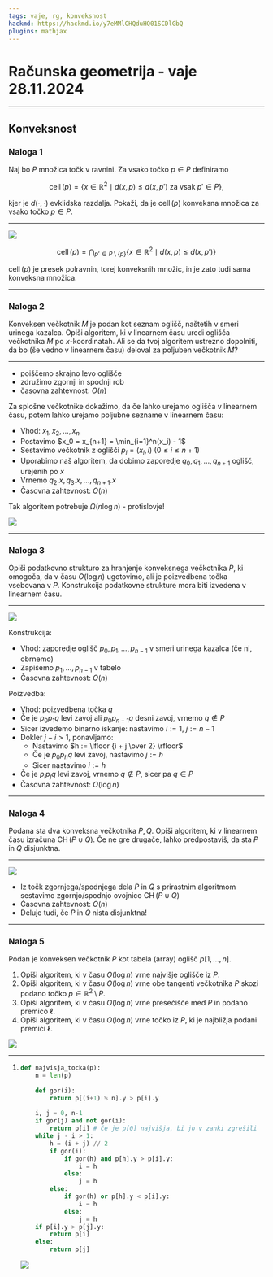 ```yaml
---
tags: vaje, rg, konveksnost
hackmd: https://hackmd.io/y7eMMlCHQduHQ01SCDlGbQ
plugins: mathjax
---
```

# Računska geometrija - vaje 28.11.2024

---

## Konveksnost

### Naloga 1

Naj bo $P$ množica točk v ravnini. Za vsako točko $p\in P$ definiramo

$$
\operatorname{cell}(p)=\{ x\in \mathbb{R}^2 \mid d(x,p)\leq d(x,p') \text{ za vsak }p'\in P\},
$$

kjer je $d(\cdot,\cdot)$ evklidska razdalja.
Pokaži, da je $\operatorname{cell}(p)$ konveksna množica za vsako točko $p\in P$.

----

![](https://jaanos.github.io/computational-geometry/notes/2024-25/2024-11-28/cell.png)

$$
\operatorname{cell}(p) = \bigcap_{p' \in P \setminus \{p\}} \{x \in \mathbb{R}^2 \mid  d(x,p)\leq d(x,p')\}
$$

$\operatorname{cell}(p)$ je presek polravnin, torej konveksnih množic, in je zato tudi sama konveksna množica.

---

### Naloga 2

Konveksen večkotnik $M$ je podan kot seznam oglišč, naštetih v smeri urinega kazalca. Opiši algoritem, ki v linearnem času uredi oglišča večkotnika $M$ po $x$-koordinatah. Ali se da tvoj algoritem ustrezno dopolniti, da bo (še vedno v linearnem času) deloval za poljuben večkotnik $M$?

----

* poiščemo skrajno levo oglišče
* združimo zgornji in spodnji rob
* časovna zahtevnost: $O(n)$

Za splošne večkotnike dokažimo, da če lahko urejamo oglišča v linearnem času, potem lahko urejamo poljubne sezname v linearnem času:

* Vhod: $x_1, x_2, \dots, x_n$
* Postavimo $x_0 = x_{n+1} = \min_{i=1}^n(x_i) - 1$
* Sestavimo večkotnik z oglišči $p_i = (x_i, i)$ ($0 \le i \le n+1$)
* Uporabimo naš algoritem, da dobimo zaporedje $q_0, q_1, \dots, q_{n+1}$ oglišč, urejenih po $x$
* Vrnemo $q_2.x, q_3.x, \dots, q_{n+1}.x$
* Časovna zahtevnost: $O(n)$

Tak algoritem potrebuje $\Omega(n \log n)$ - protislovje!

![](https://jaanos.github.io/computational-geometry/notes/2024-25/2024-11-28/reduction.png)

---

### Naloga 3

Opiši podatkovno strukturo za hranjenje konveksnega večkotnika $P$, ki omogoča, da v času $O(\log n)$ ugotovimo, ali je poizvedbena točka vsebovana v $P$. Konstrukcija podatkovne strukture mora biti izvedena v linearnem času.

----

![](https://jaanos.github.io/computational-geometry/notes/2024-25/2024-11-28/inside.png)

Konstrukcija:
* Vhod: zaporedje oglišč $p_0, p_1, \dots, p_{n-1}$ v smeri urinega kazalca (če ni, obrnemo)
* Zapišemo $p_1, \dots, p_{n-1}$ v tabelo
* Časovna zahtevnost: $O(n)$

Poizvedba:
* Vhod: poizvedbena točka $q$
* Če je $p_0 p_1 q$ levi zavoj ali $p_0 p_{n-1} q$ desni zavoj, vrnemo $q \not\in P$
* Sicer izvedemo binarno iskanje: nastavimo $i := 1$, $j := n-1$
* Dokler $j - i > 1$, ponavljamo:
  - Nastavimo $h := \lfloor {i + j \over 2} \rfloor$
  - Če je $p_0 p_h q$ levi zavoj, nastavimo $j := h$
  - Sicer nastavimo $i := h$
* Če je $p_i p_j q$ levi zavoj, vrnemo $q \not\in P$, sicer pa $q \in P$
* Časovna zahtevnost: $O(\log n)$

---

### Naloga 4

Podana sta dva konveksna večkotnika $P, Q$. Opiši algoritem, ki v linearnem času izračuna $\operatorname{CH}(P \cup Q)$. Če ne gre drugače, lahko predpostaviš, da sta $P$ in $Q$ disjunktna.

----

![](https://jaanos.github.io/computational-geometry/notes/2024-25/2024-11-28/union.png)

* Iz točk zgornjega/spodnjega dela $P$ in $Q$ s prirastnim algoritmom sestavimo zgornjo/spodnjo ovojnico $\operatorname{CH}(P \cup Q)$
* Časovna zahtevnost: $O(n)$
* Deluje tudi, če $P$ in $Q$ nista disjunktna!

---

### Naloga 5

Podan je konveksen večkotnik $P$ kot tabela (array) oglišč $p[1, \dots, n]$.

1. Opiši algoritem, ki v času $O(\log n)$ vrne najvišje oglišče iz $P$.
2. Opiši algoritem, ki v času $O(\log n)$ vrne obe tangenti večkotnika $P$
skozi podano točko $p\in \mathbb{R}^2 \setminus P$.
3. Opiši algoritem, ki v času $O(\log n)$ vrne presečišče med $P$ in podano premico $\ell$.
4. Opiši algoritem, ki v času $O(\log n)$ vrne točko iz $P$, ki je najbližja podani premici $\ell$.

![](https://jaanos.github.io/computational-geometry/notes/2024-25/2024-11-28/tangents.png)

----

1. ```python
   def najvisja_tocka(p):
       n = len(p)
       
       def gor(i):
           return p[(i+1) % n].y > p[i].y
       
       i, j = 0, n-1
       if gor(j) and not gor(i):
           return p[i] # če je p[0] najvišja, bi jo v zanki zgrešili
       while j - i > 1:
           h = (i + j) // 2
           if gor(i):
               if gor(h) and p[h].y > p[i].y:
                   i = h
               else:
                   j = h
           else:
               if gor(h) or p[h].y < p[i].y:
                   i = h
               else:
                   j = h
       if p[i].y > p[j].y:
           return p[i]
       else:
           return p[j]
   ```

   ![](https://jaanos.github.io/computational-geometry/notes/2024-25/2024-11-28/binary-search.png)